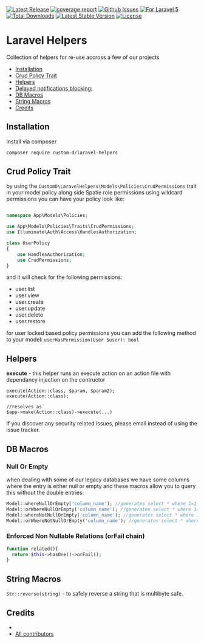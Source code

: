 [![Latest Release](https://git.customd.com/composer/Laravel-Helpers/-/badges/release.svg)](https://git.customd.com/composer/Laravel-Helpers/-/releases)
[![coverage report](https://git.customd.com/composer/Laravel-Helpers/badges/master/coverage.svg)](https://git.customd.com/composer/Laravel-Helpers/-/commits/master)
[![Github Issues](https://img.shields.io/github/issues/customd/laravel-helpers)](https://github.com/customd/Laravel-Helpers/issue)
[![For Laravel 5](https://img.shields.io/badge/Laravel-8%20/%209-red.svg)](https://github.com/phpsa/laravel-api-controller/issues)
<a href="https://packagist.org/packages/custom-d/laravel-helpers"><img src="https://img.shields.io/packagist/dt/custom-d/laravel-helpers" alt="Total Downloads"></a>
<a href="https://packagist.org/packages/custom-d/laravel-helpers"><img src="https://img.shields.io/packagist/v/custom-d/laravel-helpers" alt="Latest Stable Version"></a>
<a href="https://packagist.org/packages/custom-d/laravel-helpers"><img src="https://img.shields.io/packagist/l/custom-d/laravel-helpers" alt="License"></a>

# Laravel Helpers <!-- no toc -->

Collection of helpers for re-use accross a few of our projects

  - [Installation](#installation)
  - [Crud Policy Trait](#crud-policy-trait)
  - [Helpers](#helpers)
  - [Delayed notifications blocking:](#delayed-notifications-blocking)
  - [DB Macros](#db-macros)
  - [String Macros](#string-macros)
  - [Credits](#credits)

## Installation

Install via composer

```bash
composer require custom-d/laravel-helpers
```

## Crud Policy Trait

by using the `CustomD\LaravelHelpers\Models\Policies\CrudPermissions` trait in your model policy along side Spatie role permissions using wildcard permissions
you can have your policy look like:

```php

namespace App\Models\Policies;

use App\Models\Policies\Traits\CrudPermissions;
use Illuminate\Auth\Access\HandlesAuthorization;

class UserPolicy
{
    use HandlesAuthorization;
    use CrudPermissions;
}
```

and it will check for the following permissions:

- user.list
- user.view
- user.create
- user.update
- user.delete
- user.restore

for user locked based policy permissions you can add the following method to your model:
`userHasPermission(User $user): bool`

## Helpers

**execute** - this helper runs an execute action on an action file with dependancy injection on the contructor

```
execute(Action::class, $param, $param2);
execute(Action::class);

//resolves as
$app->make(Action::class)->execute(...)
```

If you discover any security related issues, please email
instead of using the issue tracker.



## DB Macros

### Null Or Empty
when dealing with some of our legacy databases we have some columns where the entry is either null or empty and these macros allow you to query this without the double entries:

```php
Model::whereNullOrEmpty('column_name'); //generates select * where 1=1 and (column_name is null or column_name = '')
Model::orWhereNullOrEmpty('column_name'); //generates select * where 1=1 or (column_name is null or column_name = '')
Model::whereNotNullOrEmpty('column_name'); //generates select * where 1=1 and (column_name is not null and column_name != '')
Model::orWhereNotNullOrEmpty('column_name'); //generates select * where 1=1 or (column_name is not null and column_name != '')
```

### Enforced Non Nullable Relations (orFail chain)
```php
function related(){
  return $this->hasOne()->orFail();
}
```
## String Macros
`Str::reverse(string)` - to safely reverse a string that is multibyte safe.

## Credits

- [](https://github.com/custom-d/laravel-helpers)
- [All contributors](https://github.com/custom-d/laravel-helpers/graphs/contributors)


